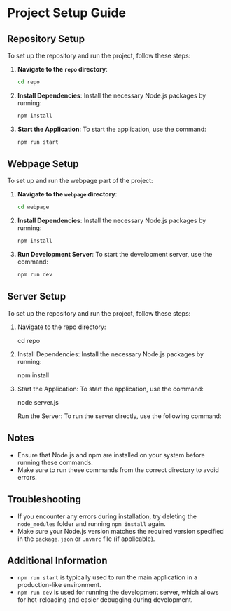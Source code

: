 # Project Setup Guide

## Repository Setup

To set up the repository and run the project, follow these steps:

1. **Navigate to the `repo` directory**:
   ```bash
   cd repo
   ```

2. **Install Dependencies**:
   Install the necessary Node.js packages by running:
   ```bash
   npm install
   ```

3. **Start the Application**:
   To start the application, use the command:
   ```bash
   npm run start
   ```

## Webpage Setup

To set up and run the webpage part of the project:

1. **Navigate to the `webpage` directory**:
   ```bash
   cd webpage
   ```

2. **Install Dependencies**:
   Install the necessary Node.js packages by running:
   ```bash
   npm install
   ```

3. **Run Development Server**:
   To start the development server, use the command:
   ```bash
   npm run dev
   ```

## Server Setup

To set up the repository and run the project, follow these steps:

1. Navigate to the repo directory:

   cd repo

2. Install Dependencies:
   Install the necessary Node.js packages by running:

   npm install

3. Start the Application:
   To start the application, use the command:

   node server.js

   Run the Server:
   To run the server directly, use the following command:

## Notes
- Ensure that Node.js and npm are installed on your system before running these commands.
- Make sure to run these commands from the correct directory to avoid errors.

## Troubleshooting
- If you encounter any errors during installation, try deleting the `node_modules` folder and running `npm install` again.
- Make sure your Node.js version matches the required version specified in the `package.json` or `.nvmrc` file (if applicable).

## Additional Information
- `npm run start` is typically used to run the main application in a production-like environment.
- `npm run dev` is used for running the development server, which allows for hot-reloading and easier debugging during development.

